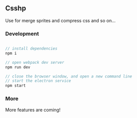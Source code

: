 ## Csshp

Use for merge sprites and compress css and so on...

### Development

```js

// install dependencies
npm i

// open webpack dev server
npm run dev

// close the browser window, and open a new command line
// start the electron service
npm start

```

### More

More features are coming!